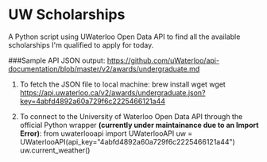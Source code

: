 # UW Scholarships
A Python script using UWaterloo Open Data API to find all the available scholarships I'm qualified to apply for today.

###Sample API JSON output:
https://github.com/uWaterloo/api-documentation/blob/master/v2/awards/undergraduate.md


1. To fetch the JSON file to local machine:
  brew install wget
  wget https://api.uwaterloo.ca/v2/awards/undergraduate.json?key=4abfd4892a60a729f6c2225466121a44
  
2. To connect to the University of Waterloo Open Data API through the official Python wrapper **(currently under maintainance due to an Import Error)**:
  from uwaterlooapi import UWaterlooAPI
  uw = UWaterlooAPI(api_key="4abfd4892a60a729f6c2225466121a44")
  uw.current_weather()

